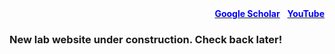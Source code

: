 <div style="text-align: right">
  <a href="https://scholar.google.com/citations?user=jkRa2LEAAAAJ&hl=en"><span style="color:blue"><strong>Google Scholar</strong></span></a>&nbsp;&nbsp;
  <a href="https://www.youtube.com/channel/UCqotGxFUtMOgY9aIkDxW0fw"><span style="color:blue"><strong>YouTube</strong></span></a>
</div>

### New lab website under construction. Check back later! 

